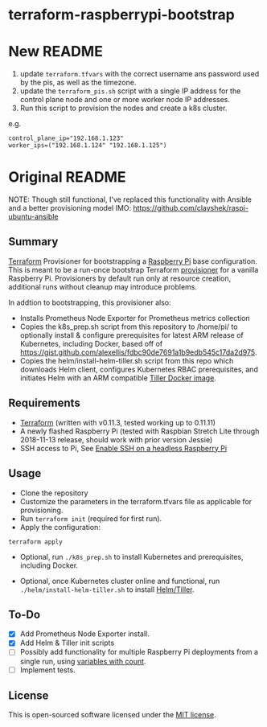 # terraform-raspberrypi-bootstrap

# New README

1. update `terraform.tfvars` with the correct username ans password
   used by the pis, as well as the timezone.
2. update the `terraform_pis.sh` script with a single IP address for the control plane node and
   one or more worker node IP addresses.
3. Run this script to provision the nodes and create a k8s cluster.

e.g.
```
control_plane_ip="192.168.1.123"
worker_ips=("192.168.1.124" "192.168.1.125")
```

# Original README
NOTE: Though still functional, I've replaced this functionality with Ansible and a better provisioning model IMO: https://github.com/clayshek/raspi-ubuntu-ansible

## Summary

<a href="https://www.terraform.io/">Terraform</a> Provisioner for bootstrapping a <a href="https://www.raspberrypi.org">Raspberry Pi</a> base configuration. This is meant to be a run-once bootstrap Terraform <a href="https://www.terraform.io/docs/provisioners/index.html">provisioner</a> for a vanilla Raspberry Pi. Provisioners by default run only at resource creation, additional runs without cleanup may introduce problems.

In addtion to bootstrapping, this provisioner also:

- Installs Prometheus Node Exporter for Prometheus metrics collection
- Copies the k8s_prep.sh script from this repository to /home/pi/ to optionally install & configure prerequisites for latest ARM release of Kubernetes, including Docker, based off of https://gist.github.com/alexellis/fdbc90de7691a1b9edb545c17da2d975. 
- Copies the helm/install-helm-tiller.sh script from this repo which downloads Helm client, configures Kubernetes RBAC prerequisites, and initiates Helm with an ARM compatible <a href="https://cloud.docker.com/repository/docker/clayshek/tiller-arm">Tiller Docker image</a>. 


## Requirements

- <a href="https://www.terraform.io/downloads.html">Terraform</a> (written with v0.11.3, tested working up to 0.11.11)
- A newly flashed Raspberry Pi (tested with Raspbian Stretch Lite through 2018-11-13 release, should work with prior version Jessie)
- SSH access to Pi, See <a href="https://www.raspberrypi.org/documentation/remote-access/ssh/">Enable SSH on a headless Raspberry Pi</a>

## Usage

- Clone the repository
- Customize the parameters in the terraform.tfvars file as applicable for provisioning.
- Run <code>terraform init</code> (required for first run). 
- Apply the configuration:

```
terraform apply
```

- Optional, run <code>./k8s_prep.sh</code> to install Kubernetes and prerequisites, including Docker. 

- Optional, once Kubernetes cluster online and functional, run <code>./helm/install-helm-tiller.sh</code> to install <a href="https://docs.helm.sh/">Helm/Tiller</a>.

## To-Do

 - [X] Add Prometheus Node Exporter install.
 - [X] Add Helm & Tiller init scripts
 - [ ] Possibly add functionality for multiple Raspberry Pi deployments from a single run, using <a href="https://www.terraform.io/docs/configuration/resources.html#using-variables-with-count">variables with count</a>.
 - [ ] Implement tests.

 ## License

This is open-sourced software licensed under the [MIT license](http://opensource.org/licenses/MIT).

